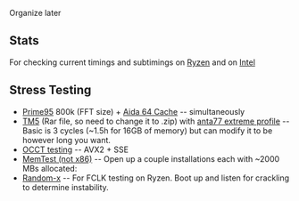 Organize later

## Stats
For checking current timings and subtimings on [Ryzen](https://zentimings.protonrom.com/) and on [Intel](https://asrock-timing-configurator.software.informer.com/download/)

## Stress Testing

- [Prime95](https://www.mersenne.org/download/) 800k (FFT size) + [Aida 64 Cache](https://www.aida64.com/downloads) -- simultaneously
- [TM5](http://testmem.tz.ru/tm5.rar) (Rar file, so need to change it to .zip) with [anta77 extreme profile](https://drive.google.com/file/d/1uegPn9ZuUoWxOssCP4PjMjGW9eC_1VJA/) -- Basic is 3 cycles (~1.5h for 16GB of memory) but can modify it to be however long you want.
- [OCCT testing](https://www.ocbase.com/) -- AVX2 + SSE
- [MemTest (not x86)](https://hcidesign.com/memtest/) -- Open up a couple installations each with ~2000 MBs allocated:
- [Random-x](https://github.com/tevador/RandomX) -- For FCLK testing on Ryzen. Boot up and listen for crackling to determine instability. 
